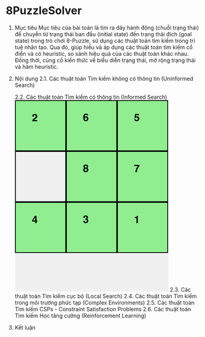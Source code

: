 # 8PuzzleSolver
1. Mục tiêu
    Mục tiêu của bài toán là tìm ra dãy hành động (chuỗi trạng thái) để chuyển từ trạng thái ban đầu (initial state) đến trạng thái đích (goal state) trong trò chơi 8-Puzzle, sử dụng các thuật toán tìm kiếm trong trí tuệ nhân tạo. Qua đó, giúp hiểu và áp dụng các thuật toán tìm kiếm cổ điển và có heuristic, so sánh hiệu quả của các thuật toán khác nhau. Đồng thời, củng cố kiến thức về biểu diễn trạng thái, mở rộng trạng thái và hàm heuristic.
2. Nội dung
    2.1. Các thuật toán Tìm kiếm không có thông tin (Uninformed Search)

    2.2. Các thuật toán Tìm kiếm có thông tin (Informed Search)
    ![Mô phỏng BFS](bfs.gif)
    2.3. Các thuật toán Tìm kiếm cục bộ (Local Search)
    2.4. Các thuật toán Tìm kiếm trong môi trường phức tạp (Complex Environments)
    2.5. Các thuật toán Tìm kiếm CSPs - Constraint Satisfaction Problems
    2.6. Các thuật toán Tìm kiếm Học tăng cường (Reinforcement Learning)
3. Kết luận